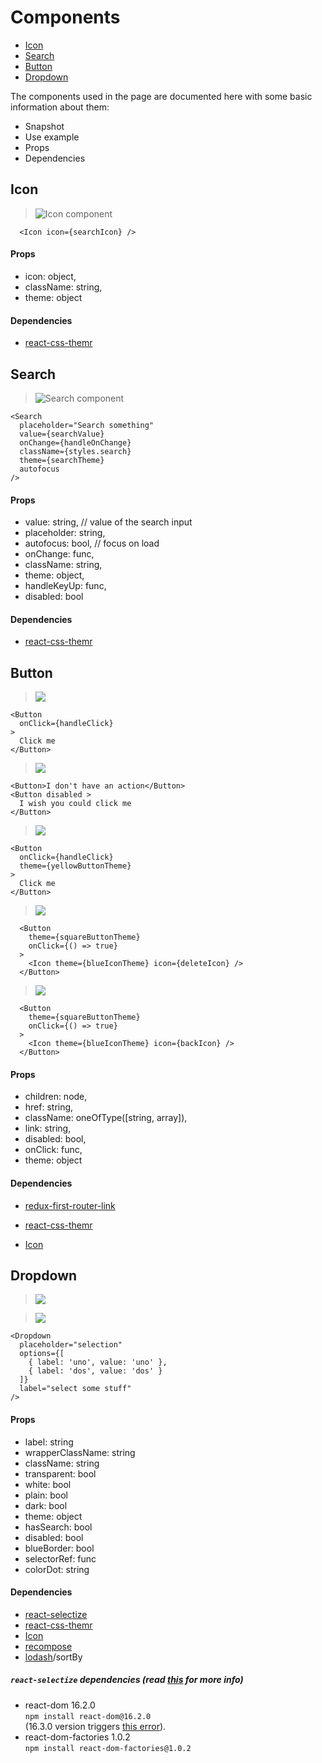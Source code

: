 # Components

* [Icon](#icon)
* [Search](#search)
* [Button](#button)
* [Dropdown](#dropdown)

The components used in the page are documented here with some basic information about them:

- Snapshot
- Use example
- Props
- Dependencies

## Icon

> ![Icon component](/.gitbook/assets/components/icon.png)

```
  <Icon icon={searchIcon} />
```

#### Props

- icon: object,
- className: string,
- theme: object

#### Dependencies

- [react-css-themr](https://github.com/javivelasco/react-css-themr)

## Search

> ![Search component](/.gitbook/assets/components/search.png)

```
<Search
  placeholder="Search something"
  value={searchValue}
  onChange={handleOnChange}
  className={styles.search}
  theme={searchTheme}
  autofocus
/>
```

#### Props

- value: string, // value of the search input
- placeholder: string,
- autofocus: bool, // focus on load
- onChange: func,
- className: string,
- theme: object,
- handleKeyUp: func,
- disabled: bool

#### Dependencies

- [react-css-themr](https://github.com/javivelasco/react-css-themr)

## Button

> ![](/.gitbook/assets/components/button.png)

```
<Button
  onClick={handleClick}
>
  Click me
</Button>
```
> ![](/.gitbook/assets/components/button-disabled.png)

```
<Button>I don't have an action</Button>
<Button disabled >
  I wish you could click me
</Button>
```

> ![](/.gitbook/assets/components/button-yellow.png)

```
<Button
  onClick={handleClick}
  theme={yellowButtonTheme}
>
  Click me
</Button>
```

> ![](/.gitbook/assets/components/button-square.png)

```
  <Button
    theme={squareButtonTheme}
    onClick={() => true}
  >
    <Icon theme={blueIconTheme} icon={deleteIcon} />
  </Button>
```
> ![](/.gitbook/assets/components/button-back.png)

```
  <Button
    theme={squareButtonTheme}
    onClick={() => true}
  >
    <Icon theme={blueIconTheme} icon={backIcon} />
  </Button>
```

#### Props
- children: node,
- href: string,
- className: oneOfType([string, array]),
- link: string,
- disabled: bool,
- onClick: func,
- theme: object

#### Dependencies

- [redux-first-router-link](https://github.com/faceyspacey/redux-first-router-link)
- [react-css-themr](https://github.com/javivelasco/react-css-themr)

- [Icon](#icon)

## Dropdown

> ![](/.gitbook/assets/components/dropdown.png)

> ![](/.gitbook/assets/components/dropdown_open.png)

```
<Dropdown
  placeholder="selection"
  options={[
    { label: 'uno', value: 'uno' },
    { label: 'dos', value: 'dos' }
  ]}
  label="select some stuff"
/>

```

#### Props
- label: string
- wrapperClassName: string
- className: string
- transparent: bool
- white: bool
- plain: bool
- dark: bool
- theme: object
- hasSearch: bool
- disabled: bool
- blueBorder: bool
- selectorRef: func
- colorDot: string

#### Dependencies

- [react-selectize](https://github.com/furqanZafar/react-selectize)
- [react-css-themr](https://github.com/javivelasco/react-css-themr)
- [Icon](#icon)
- [recompose](https://github.com/acdlite/recompose)
- [lodash](https://lodash.com/docs/4.17.5)/sortBy

##### `react-selectize` dependencies (read [this](https://github.com/furqanZafar/react-selectize#peer-deps) for more info)
- react-dom 16.2.0   
`npm install react-dom@16.2.0`  
(16.3.0 version triggers [this error](https://gist.github.com/jimfb/4faa6cbfb1ef476bd105)).  
- react-dom-factories 1.0.2   
`npm install react-dom-factories@1.0.2`  

